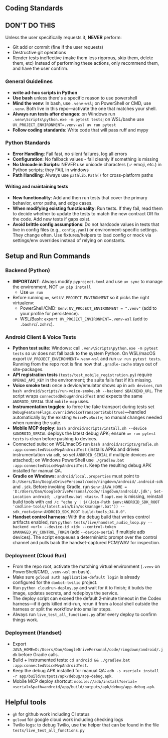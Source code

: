 ## Coding Standards

## DON'T DO THIS
Unless the user specifically requests it, **NEVER** perform:
- Git add or commit (fine if the user requests)
- Destructive git operations
- Render tests ineffective (make them less rigorous, skip them, delete them, etc)
Instead of performing these actions, only recommend them, and have the user confirm.

### General Guidelines
- **write ad-hoc scripts in Python**
- **Use bash** unless there's a specific reason to use powershell
- **Mind the venv**: In bash, use `.venv-wsl`; on PowerShell or CMD, use `.venv`. Both live in this repo—activate the one that matches your shell.
- **Always run tests after changes**: on Windows run `.venv\Scripts\python.exe -m pytest tests`; on WSL/bashe use `UV_PROJECT_ENVIRONMENT=.venv-wsl uv run pytest`
- **Follow coding standards**: Write code that will pass ruff and mypy

### Python Standards
- **Error Handling**: Fail fast, no silent failures, log all errors
- **Configuration**: No fallback values - fail cleanly if something is missing
- **No Unicode in Scripts**: NEVER use unicode characters (✓ emoji, etc.) in Python scripts; they FAIL in windows
- **Path Handling**: Always use `pathlib.Path()` for cross-platform paths

#### Writing and maintaining tests
- **New functionality**: Add and then run tests that cover the primary behavior, error paths, and edge cases. 
- **When modifying existing functionality**: Run tests. If they fail, read them to decide whether to update the tests to match the new contract OR fix the code. Add new tests if gaps exist.
- **Avoid brittle config assumptions**: Do not hardcode values in tests that live in config files (e.g., `config.yaml`) or environment-specific settings. They change often. Use fixtures/helpers to load config or mock via settings/env overrides instead of relying on constants.

## Setup and Run Commands

### Backend (Python)
- **IMPORTANT**: Always modify `pyproject.toml` and use `uv sync` to manage the environment, NOT `uv pip install`
  - Use `uv run`
- Before running `uv`, set `UV_PROJECT_ENVIRONMENT` so it picks the right virtualenv:
  - PowerShell/CMD: `$env:UV_PROJECT_ENVIRONMENT = ".venv"` (add to your profile for persistence).
  - WSL/Bash: `export UV_PROJECT_ENVIRONMENT=.venv-wsl` (add to `.bashrc`/`.zshrc`).

### Android Client & Voice Tests
- **Python test suite:** Windows: call `.venv\Scripts\python.exe -m pytest tests` so uv does not fall back to the system Python. On WSL/macOS export `UV_PROJECT_ENVIRONMENT=.venv-wsl` and run `uv run pytest tests`. Running from the repo root is fine now that `.gradle-cache` stays out of site-packages.
- **API registration tests** (`tests/test_mobile_registration.py`) require `OPENAI_API_KEY` in the environment; the suite fails fast if it’s missing.
- **Voice smoke test:** once a device/emulator shows up in `adb devices`, run `bash android/scripts/run-voice-smoke.sh --backend $BACKEND_URL`. The script wraps `connectedDebugAndroidTest` and expects the same `ANDROID_SERIAL` that `mobile-mcp` uses.
- **Instrumentation toggles:** to force the fake transport during tests set `DebugFeatureFlags.overrideVoiceTransportStub(true)`—handled automatically by the existing `VoiceMvpSuite`; no manual changes needed when running the suite.
- **Mobile MCP deploy:** `bash android/scripts/install.sh --device $ANDROID_SERIAL` deploys the latest debug APK; ensure `uv run pytest tests` is clean before pushing to devices.
- Connected suite: on WSL/macOS run `bash android/scripts/gradle.sh :app:connectedVoiceMvpAndroidTest` (installs APKs and drives instrumentation via `adb`, so set `ANDROID_SERIAL` if multiple devices are attached); on Windows PowerShell use `./gradlew.bat :app:connectedVoiceMvpAndroidTest`. Keep the resulting debug APK installed for manual QA.
- **Gradle on Windows:** `android/local.properties` must point to `D:/Users/Dan/GoogleDrivePersonal/code/ringdown/android/.android-sdk` and `.jdk`. Before invoking Gradle, run `$env:JAVA_HOME = 'D:/Users/Dan/GoogleDrivePersonal/code/ringdown/android/.jdk'; Set-Location android; ./gradlew.bat <task>`. If `aapt.exe` is missing, reinstall build tools with `cmd /c "echo y | $((Join-Path $env:ANDROID_SDK_ROOT 'cmdline-tools/latest.win/bin/sdkmanager.bat')) --sdk_root=$env:ANDROID_SDK_ROOT build-tools;34.0.0"`.
- **Handset control harness:** With the debug build that writes control artifacts enabled, run `python tests/live/handset_audio_loop.py --backend <url> --device-id <id> --control-token $MANAGED_AV_CONTROL_TOKEN` (add `--device-serial` if multiple adb devices). The script enqueues a deterministic prompt over the control channel and pulls back the handset-captured PCM/WAV for inspection.

### Deployment (Cloud Run)
- From the repo root, activate the matching virtual environment (`.venv` on PowerShell/CMD, `.venv-wsl` on bash).
- Make sure `gcloud auth application-default login` is already configured for the `danbot-twilio` project.
- Run `python cloudrun-deploy.py` and wait for it to finish; it builds the image, updates secrets, and redeploys the service.
- The deploy script can exceed the default 2‑minute timeout in the Codex harness—if it gets killed mid-run, rerun it from a local shell outside the harness or split the workflow into smaller steps.
- Always run ``live_test_all_functions.py`` after every deploy to confirm things work.

### Deployment (Handset)
- Export `JAVA_HOME=D:/Users/Dan/GoogleDrivePersonal/code/ringdown/android/.jdk` before Gradle calls.
- Build + instrumented tests: `cd android && ./gradlew.bat :app:connectedVoiceMvpAndroidTest`.
- Keep the debug APK installed for manual QA: `adb -s <serial> install -r app/build/outputs/apk/debug/app-debug.apk`.
- Mobile MCP deploy shortcut: `mobile://adb/install?serial=<serial>&path=android/app/build/outputs/apk/debug/app-debug.apk`.

## Helpful tools
- `gh` for github work including CI status
- `gcloud` for google cloud work including checking logs
- Twilio logs: to debug Twilio, use the helper that can be found in the file  `tests/live_test_all_functions.py`
